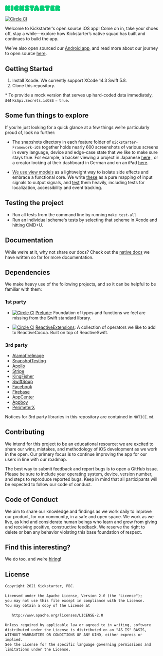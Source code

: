 <a href="https://www.kickstarter.com"><img src=".github/ksr-wordmark.svg" width="36%" alt="Kickstarter for iOS"></a>

[![Circle CI](https://circleci.com/gh/kickstarter/ios-oss.svg?style=svg)](https://circleci.com/gh/kickstarter/ios-oss)

Welcome to Kickstarter’s open source iOS app! Come on in, take your shoes off,
stay a while—explore how Kickstarter’s native squad has built and continues to
build the app.

We’ve also open sourced our [Android app](https://github.com/kickstarter/android-oss),
and read more about our journey to open source [here](https://kickstarter.engineering/open-sourcing-our-android-and-ios-apps-6891be909fcd).

## Getting Started

1. Install Xcode. We currently support XCode 14.3 Swift 5.8.
2. Clone this repository.

&#42; To provide a mock version that serves up hard-coded data immediately, set `KsApi.Secrets.isOSS` = `true`.

## Some fun things to explore

If you’re just looking for a quick glance at a few things we’re particularly
proud of, look no further:

* The snapshots directory in each feature folder of `Kickstarter-Framework-iOS` together holds nearly 600 screenshots of various screens in every language,
device and edge-case state that we like to make sure stays true. For example,
a backer viewing a project in Japanese
[here](https://github.com/kickstarter/ios-oss/blob/main/Kickstarter-iOS/Features/ProjectPage/Controller/__Snapshots__/ProjectPageViewControllerTests/testLoggedIn_Backer_LiveProject_NonUS_ProjectCurrency_US_ProjectCountry_NonUS_UserChosenCurrency_NotOmittingCurrencyCode_Success.lang_ja_device_pad.png)
, or a creator looking at their dashboard in German and on an iPad
[here](https://github.com/kickstarter/ios-oss/blob/main/Kickstarter-iOS/Features/Dashboard/Controller/__Snapshots__/DashboardViewControllerTests/testView.lang_de_device_pad.png).

* [We use view models](https://www.youtube.com/watch?v=EpTlqx6NjYo) as
a lightweight way to isolate side effects and embrace a functional core. We
write [these](https://github.com/kickstarter/ios-oss/tree/main/Library/ViewModels)
as a pure mapping of input signals to output signals, and [test](https://github.com/kickstarter/ios-oss/tree/main/Library/ViewModels)
them heavily, including tests for localization, accessibility and event
tracking.

## Testing the project

- Run all tests from the command line by running `make test-all`.
- Run an individual scheme's tests by selecting that scheme in Xcode and hitting CMD+U.

## Documentation

While we’re at it, why not share our docs? Check out the
[native docs](https://github.com/kickstarter/native-docs) we have written so far
for more documentation.

## Dependencies

We make heavy use of the following projects, and so it can be helpful to be
familiar with them:

### 1st party

* [![Circle CI](https://circleci.com/gh/kickstarter/Kickstarter-Prelude.svg?style=svg)](https://circleci.com/gh/kickstarter/Kickstarter-Prelude)
[Prelude](https://github.com/kickstarter/Kickstarter-Prelude): Foundation of
types and functions we feel are missing from the Swift standard library. 

* [![Circle CI](https://circleci.com/gh/kickstarter/Kickstarter-ReactiveExtensions.svg?style=svg&)](https://circleci.com/gh/kickstarter/Kickstarter-ReactiveExtensions)
[ReactiveExtensions](https://github.com/kickstarter/Kickstarter-ReactiveExtensions):
A collection of operators we like to add to ReactiveCocoa. Built on top of ReactiveSwift.

### 3rd party

* [AlamofireImage](https://github.com/Alamofire/AlamofireImage)
* [SnapshotTesting](https://github.com/pointfreeco/swift-snapshot-testing)
* [Apollo](https://github.com/apollographql/apollo-ios)
* [Stripe](https://github.com/stripe/stripe-ios)
* [KingFisher](https://github.com/onevcat/Kingfisher)
* [SwiftSoup](https://github.com/scinfu/SwiftSoup)
* [Facebook](https://github.com/facebook/facebook-ios-sdk)
* [Firebase](https://github.com/firebase/firebase-ios-sdk)
* [AppCenter](https://github.com/microsoft/appcenter-sdk-apple)
* [Appboy](https://github.com/Appboy/Appboy-segment-ios)
* [PerimeterX](https://github.com/PerimeterX/px-iOS-Framework)

Notices for 3rd party libraries in this repository are contained in
`NOTICE.md`.

## Contributing

We intend for this project to be an educational resource: we are excited to
share our wins, mistakes, and methodology of iOS development as we work
in the open. Our primary focus is to continue improving the app for our users in
line with our roadmap.

The best way to submit feedback and report bugs is to open a GitHub issue.
Please be sure to include your operating system, device, version number, and
steps to reproduce reported bugs. Keep in mind that all participants will be
expected to follow our code of conduct.

## Code of Conduct

We aim to share our knowledge and findings as we work daily to improve our
product, for our community, in a safe and open space. We work as we live, as
kind and considerate human beings who learn and grow from giving and receiving
positive, constructive feedback. We reserve the right to delete or ban any
behavior violating this base foundation of respect.

## Find this interesting?

We do too, and we’re [hiring](https://www.kickstarter.com/jobs)!

## License

```
Copyright 2021 Kickstarter, PBC.

Licensed under the Apache License, Version 2.0 (the "License");
you may not use this file except in compliance with the License.
You may obtain a copy of the License at

   http://www.apache.org/licenses/LICENSE-2.0

Unless required by applicable law or agreed to in writing, software
distributed under the License is distributed on an "AS IS" BASIS,
WITHOUT WARRANTIES OR CONDITIONS OF ANY KIND, either express or implied.
See the License for the specific language governing permissions and
limitations under the License.
```
